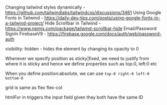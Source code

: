 Changing tailwind styles dynamically - https://github.com/tailwindlabs/tailwindcss/discussions/3461
Using Google Fonts in Tailwind - https://daily-dev-tips.com/posts/using-google-fonts-in-a-tailwind-project/
Hide Scrollbar in Tailwind - https://www.npmjs.com/package/tailwind-scrollbar-hide
Email/Password SignIn FirebaseV9 - https://firebase.google.com/docs/auth/web/password-auth

visibility: hidden - hides the element by changing its opacity to 0

Whenever we specify position as sticky|fixed, we need to justify from where it is sticky and hence we define properties such as top:0, left:0 etc

When you define position:absolute, we can use `top-0 right-0 left-0 bottom-0`

grid is same as flex flex-col

htmlFor in <label> triggers the input field given they both have the same ID
